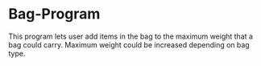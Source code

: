 # Bag-Program
This program lets user add items in the bag to the maximum weight that a bag could carry. Maximum weight could be increased depending on bag type. 
